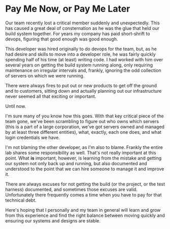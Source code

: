 # Pay Me Now, or Pay Me Later

Our team recently lost a critical member suddenly and unexpectedly.  This has caused a great deal of consternation as he was the glue that held our build system together.  For years my company has paid short-shrift to devops, figuring that good enough was good enough. 

This developer was hired originally to do devops for the team, but, as he had desire and skills to move into a developer role, he was fairly quickly spending half of his time (at least) writing code.  I had worked with him over several years on getting the build system running along, only requiring maintenance on irregular intervals and, frankly, ignoring the odd collection of servers on which we were running. 

There were always fires to put out or new products to get off the ground and to customers, sitting down and actually planning out our infrastructure never seemed all that exciting or important.  

Until now. 

I'm sure many of you know how this goes. With that key critical piece of the team gone, we've been scrambling to figure out who owns which servers (this is a part of a large corporation, we've got servers owned and managed by at least three different entities), what, exactly, each one does, and what login credentials we have.  

I'm not blaming the other developer, as I'm also to blame.  Frankly the entire lab shares some responsibility as well.  That's not really important at this point.  What **is** important, however, is learning from the mistake and getting our system not only back up and running, but also documented and understood to the point that we can hire someone to manage it and improve it. 

There are always excuses for not getting the build (or the project, or the test harness) documented, and sometimes those excuses are valid.  Unfortunately there frequently comes a time when you have to pay for that technical debt. 

Here's hoping that I personally and my team in general will learn and grow from this experience and find the right balance between moving quickly and ensuring our systems and designs are stable.